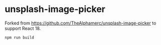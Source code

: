 # unsplash-image-picker

Forked from https://github.com/TheAlphamerc/unsplash-image-picker to support React 18.

```
npm run build
```